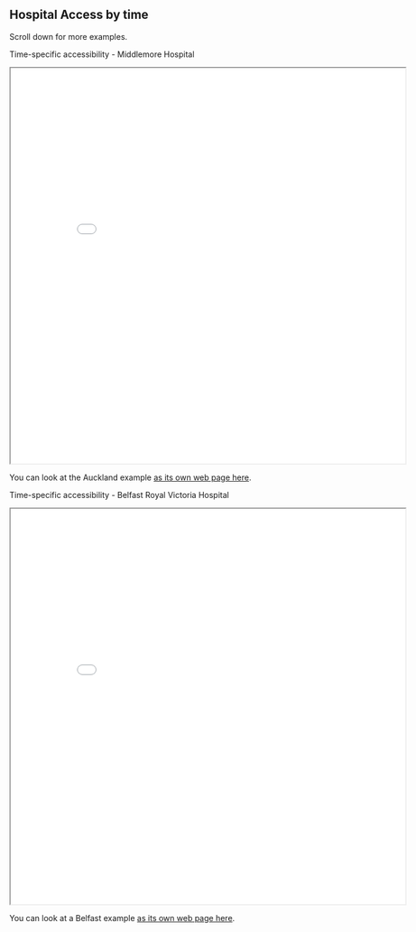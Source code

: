 ## Hospital Access by time

Scroll down for more examples.

Time-specific accessibility - Middlemore Hospital

<iframe id="middlemore" src="middlemoretimespecific.html" height="700" width="700"></iframe>

You can look at the Auckland example [as its own web page here](middlemoretimespecific.html).

Time-specific accessibility - Belfast Royal Victoria Hospital

<iframe id="rvh" src="RVHtimespecific.html" height="700" width="700"></iframe>

You can look at a Belfast example [as its own web page here](RVHtimespecific.html).

